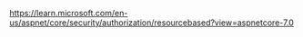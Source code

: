 https://learn.microsoft.com/en-us/aspnet/core/security/authorization/resourcebased?view=aspnetcore-7.0
